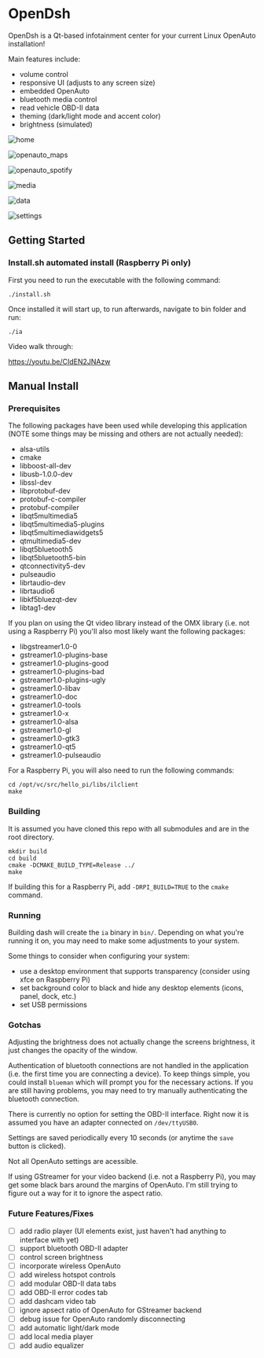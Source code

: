 # OpenDsh

OpenDsh is a Qt-based infotainment center for your current Linux OpenAuto installation!

Main features include:

* volume control
* responsive UI (adjusts to any screen size)
* embedded OpenAuto
* bluetooth media control
* read vehicle OBD-II data
* theming (dark/light mode and accent color)
* brightness (simulated)

![home](https://github.com/rsjudka/intelligent-auto/blob/master/docs/imgs/home.png)

![openauto_maps](https://github.com/rsjudka/intelligent-auto/blob/master/docs/imgs/openauto_maps.png)

![openauto_spotify](https://github.com/rsjudka/intelligent-auto/blob/master/docs/imgs/openauto_spotify.png)

![media](https://github.com/rsjudka/intelligent-auto/blob/master/docs/imgs/media.png)

![data](https://github.com/rsjudka/intelligent-auto/blob/master/docs/imgs/data.png)

![settings](https://github.com/rsjudka/intelligent-auto/blob/master/docs/imgs/settings.png)

## Getting Started

### Install.sh automated install (Raspberry Pi only)
First you need to run the executable with the following command:

`./install.sh`

Once installed it will start up, to run afterwards, navigate to bin folder and run:

`./ia`

Video walk through: 

https://youtu.be/CIdEN2JNAzw

## Manual Install

### Prerequisites

The following packages have been used while developing this application (NOTE some things may be missing and others are not actually needed):

* alsa-utils
* cmake
* libboost-all-dev
* libusb-1.0.0-dev
* libssl-dev
* libprotobuf-dev
* protobuf-c-compiler
* protobuf-compiler
* libqt5multimedia5
* libqt5multimedia5-plugins
* libqt5multimediawidgets5
* qtmultimedia5-dev
* libqt5bluetooth5
* libqt5bluetooth5-bin
* qtconnectivity5-dev
* pulseaudio
* librtaudio-dev
* librtaudio6
* libkf5bluezqt-dev
* libtag1-dev

If you plan on using the Qt video library instead of the OMX library (i.e. not using a Raspberry Pi) you'll also most likely want the following packages:

* libgstreamer1.0-0
* gstreamer1.0-plugins-base
* gstreamer1.0-plugins-good
* gstreamer1.0-plugins-bad
* gstreamer1.0-plugins-ugly
* gstreamer1.0-libav
* gstreamer1.0-doc
* gstreamer1.0-tools
* gstreamer1.0-x
* gstreamer1.0-alsa
* gstreamer1.0-gl
* gstreamer1.0-gtk3
* gstreamer1.0-qt5
* gstreamer1.0-pulseaudio

For a Raspberry Pi, you will also need to run the following commands:
```
cd /opt/vc/src/hello_pi/libs/ilclient
make
```

### Building

It is assumed you have cloned this repo with all submodules and are in the root directory.

```
mkdir build
cd build
cmake -DCMAKE_BUILD_TYPE=Release ../
make
```

If building this for a Raspberry Pi, add `-DRPI_BUILD=TRUE` to the `cmake` command.

### Running

Building dash will create the `ia` binary in `bin/`. Depending on what you're running it on, you may need to make some adjustments to your system.

Some things to consider when configuring your system:

* use a desktop environment that supports transparency (consider using xfce on Raspberry Pi)
* set background color to black and hide any desktop elements (icons, panel, dock, etc.)
* set USB permissions

### Gotchas

Adjusting the brightness does not actually change the screens brightness, it just changes the opacity of the window.

Authentication of bluetooth connections are not handled in the application (i.e. the first time you are connecting a device). To keep things simple, you could install `blueman` which will prompt you for the necessary actions. If you are still having problems, you may need to try manually authenticating the bluetooth connection.

There is currently no option for setting the OBD-II interface. Right now it is assumed you have an adapter connected on `/dev/ttyUSB0`.

Settings are saved periodically every 10 seconds (or anytime the `save` button is clicked).

Not all OpenAuto settings are acessible.

If using GStreamer for your video backend (i.e. not a Raspberry Pi), you may get some black bars around the margins of OpenAuto. I'm still trying to figure out a way for it to ignore the aspect ratio.

### Future Features/Fixes

- [ ] add radio player (UI elements exist, just haven't had anything to interface with yet)
- [ ] support bluetooth OBD-II adapter
- [ ] control screen brightness
- [ ] incorporate wireless OpenAuto
- [ ] add wireless hotspot controls
- [ ] add modular OBD-II data tabs
- [ ] add OBD-II error codes tab
- [ ] add dashcam video tab
- [ ] ignore apsect ratio of OpenAuto for GStreamer backend
- [ ] debug issue for OpenAuto randomly disconnecting
- [ ] add automatic light/dark mode
- [ ] add local media player
- [ ] add audio equalizer
